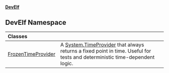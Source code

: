 #### [DevElf](README.md 'README')

## DevElf Namespace

| Classes | |
| :--- | :--- |
| [FrozenTimeProvider](FrozenTimeProvider.md 'DevElf\.FrozenTimeProvider') | A [System\.TimeProvider](https://learn.microsoft.com/en-us/dotnet/api/system.timeprovider 'System\.TimeProvider') that always returns a fixed point in time\. Useful for tests and deterministic time\-dependent logic\. |
